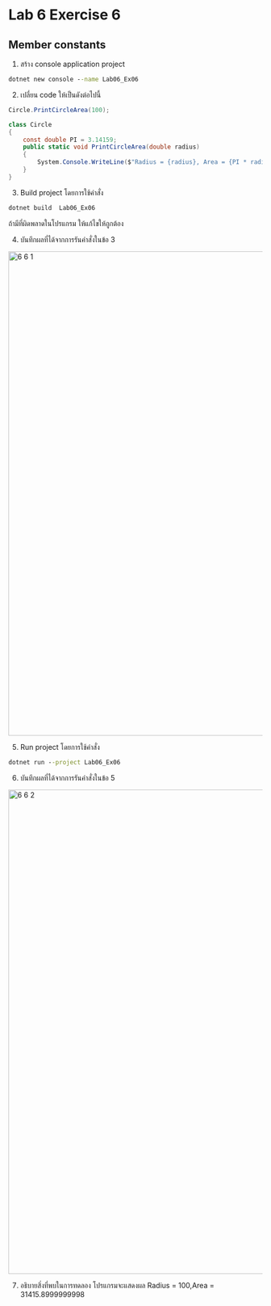 # Lab 6 Exercise 6

## Member constants

1. สร้าง console application project

```cmd
dotnet new console --name Lab06_Ex06
```

2. เปลี่ยน code ให้เป็นดังต่อไปนี้

```cs
Circle.PrintCircleArea(100);

class Circle
{
    const double PI = 3.14159;
    public static void PrintCircleArea(double radius)
    {
        System.Console.WriteLine($"Radius = {radius}, Area = {PI * radius * radius}");
    }
}
```

3. Build project โดยการใช้คำสั่ง

```cmd
dotnet build  Lab06_Ex06
```

ถ้ามีที่ผิดพลาดในโปรแกรม ให้แก้ไขให้ถูกต้อง

4. บันทึกผลที่ได้จากการรันคำสั่งในข้อ 3 
<img width="960" alt="6 6 1" src="https://github.com/NathaphonTan/03376836-OOP-2566-Lab-06/assets/144870609/cec0a6ad-61d5-41f5-9632-54f3b332e9fc">

5. Run project โดยการใช้คำสั่ง

```cmd
dotnet run --project Lab06_Ex06
```

6. บันทึกผลที่ได้จากการรันคำสั่งในข้อ 5
<img width="960" alt="6 6 2" src="https://github.com/NathaphonTan/03376836-OOP-2566-Lab-06/assets/144870609/3e13f757-3986-4470-993f-f369147bf8b3">

7. อธิบายสิ่งที่พบในการทดลอง
โปรแกรมจะแสดงผล Radius = 100,Area = 31415.8999999998
